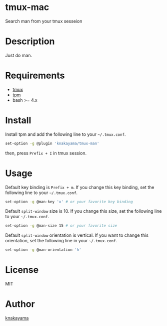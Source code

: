 tmux-mac
========

Search man from your tmux sesseion

# Description

Just do man.

# Requirements

* [tmux](https://tmux.github.io/)
* [tpm](https://github.com/tmux-plugins/tpm)
* bash >= 4.x

# Install

Install tpm and add the following line to your `~/.tmux.conf`.

```bash
set-option -g @plugin 'knakayama/tmux-man'
```

then, press `Prefix + I` in tmux session.

# Usage

Default key binding is `Prefix + m`. If you change this key binding, set the following line to your `~/.tmux.conf`.

```bash
set-option -g @man-key 'x' # or your favorite key binding
```

Default `split-window` size is 10. If you change this size, set the following line to your `~/.tmux.conf`.

```bash
set-option -g @man-size 15 # or your favorite size
```

Default `split-window` orientation is vertical. If you want to change this orientation, set the following line in your `~/.tmux.conf`.

```bash
set-option -g @man-orientation 'h'
```

# License

MIT

# Author

[knakayama](https://github.com/knakayama)
